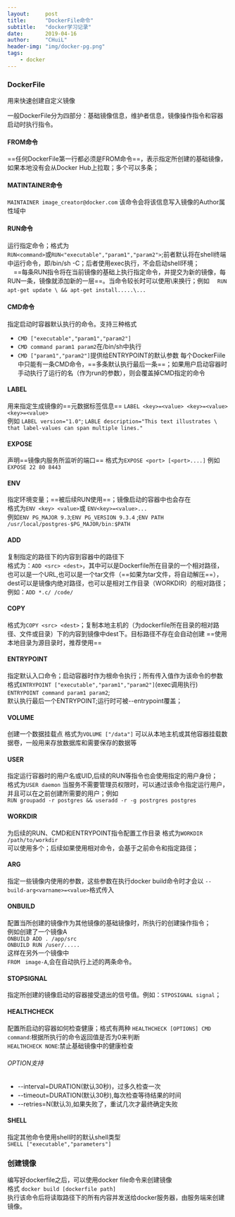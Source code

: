 ```yaml
---
layout:     post
title:      "DockerFile命令"
subtitle:   "docker学习记录"
date:       2019-04-16
author:     "CHuiL"
header-img: "img/docker-pg.png"
tags:
    - docker
---
```


### DockerFile
用来快速创建自定义镜像

一般DockerFile分为四部分：基础镜像信息，维护者信息，镜像操作指令和容器启动时执行指令。


#### FROM命令
==任何DockerFile第一行都必须是FROM命令==，表示指定所创建的基础镜像，如果本地没有会从Docker Hub上拉取；多个可以多条；

#### MATINTAINER命令

 `MAINTAINER image_creator@docker.com`
 该命令会将该信息写入镜像的Author属性域中
 
#### RUN命令
运行指定命令；格式为  
`RUN<command>`或`RUN<"executable","param1","param2">`;前者默认将在shell终端中运行命令，即/bin/sh -C；后者使用exec执行，不会启动shell环境；  
　==每条RUN指令将在当前镜像的基础上执行指定命令，并提交为新的镜像，每RUN一条，镜像就添加新的一层==。当命令较长时可以使用\来换行；例如
　`RUN apt-get update \ && apt-get install.....\...`
　
#### CMD命令
指定启动时容器默认执行的命令。支持三种格式
- `CMD ["executable","param1","param2"]`
- `CMD command param1 param2`在/bin/sh中执行
- `CMD ["param1","param2"]`提供给ENTRYPOINT的默认参数
每个DockerFiile中只能有一条CMD命令，==多条默认执行最后一条==；如果用户启动容器时手动执行了运行的名（作为run的参数），则会覆盖掉CMD指定的命令

#### LABEL
用来指定生成镜像的==元数据标签信息==
`LABEL <key>=<value> <key>=<value> <key>=<value>`  
例如 `LABEL version="1.0"`; `LABLE description="This text illustrates \ that label-values can span multiple lines."`

#### EXPOSE
声明==镜像内服务所监听的端口==
格式为`EXPOSE <port> [<port>....]`
例如 `EXPOSE 22 80 8443`

#### ENV
指定环境变量；==被后续RUN使用==；镜像启动的容器中也会存在  
格式为`ENV <key> <value>`或 `ENV<key>=<value>...`  
例如`ENV PG_MAJOR 9.3`;`ENV PG_VERSION 9.3.4` ;`ENV PATH /usr/local/postgres-$PG_MAJOR/bin:$PATH`
#### ADD
复制指定的<src>路径下的内容到容器中的<dest>路径下  
格式为：`ADD <src> <dest>`，其中<src>可以是Dockerfile所在目录的一个相对路径，也可以是一个URL,也可以是一个tar文件（==如果为tar文件，将自动解压==），dest可以是镜像内绝对路径，也可以是相对工作目录（WORKDIR）的相对路径；  
例如：`ADD *.c/ /code/`

#### COPY 
 格式为`COPY <src> <dest>`；复制本地主机的<src>（为dockerfile所在目录的相对路径、文件或目录）下的内容到镜像中dest下。目标路径不存在会自动创建
 ==使用本地目录为源目录时，推荐使用==
 
#### ENTRYPOINT
指定默认入口命令；启动容器时作为根命令执行；所有传入值作为该命令的参数  
格式`ENTRYPOINT ["executable","param1","param2"]`(exec调用执行)
 `ENTRYPOINT command param1 param2`;  
 默认执行最后一个ENTRYPOINT;运行时可被--entrypoint覆盖；
 
 #### VOLUME
 创建一个数据挂载点
 格式为`VOLUME ["/data"]`
 可以从本地主机或其他容器挂载数据卷，一般用来存放数据库和需要保存的数据等
 
#### USER
 指定运行容器时的用户名或UID,后续的RUN等指令也会使用指定的用户身份；  
 格式为`USER daemon`
 当服务不需要管理员权限时，可以通过该命令指定运行用户，并且可以在之前创建所需要的用户；例如  
 `RUN groupadd -r postgres && useradd -r -g postrgres postgres`
 
#### WORKDIR
 为后续的RUN、CMD和ENTRYPOINT指令配置工作目录
 格式为`WORKDIR /path/to/workdir`  
 可以使用多个；后续如果使用相对命令，会基于之前命令和指定路径；
 
 #### ARG
 指定一些镜像内使用的参数，这些参数在执行docker build命令时才会以 `--build-arg<varname>=<value>`格式传入  
 
#### ONBUILD
  配置当所创建的镜像作为其他镜像的基础镜像时，所执行的创建操作指令；  
  例如创建了一个镜像A  
  `ONBUILD ADD . /app/src`  
  `ONBUILD RUN /user/.....`  
 这样在另外一个镜像中  
 `FROM　image-A`,会在自动执行上述的两条命令。
 
#### STOPSIGNAL
 指定所创建的镜像启动的容器接受退出的信号值。例如：`STPOSIGNAL signal`；
 
#### HEALTHCHECK
 配置所启动的容器如何检查健康；格式有两种
 `HEALTHCHECK [OPTIONS] CMD command`:根据所执行的命令返回值是否为0来判断  
 `HEALTHCHECK NONE`:禁止基础镜像中的健康检查
 
###### OPTION支持
 - --interval=DURATION(默认30秒)，过多久检查一次
 - --timeout=DURATION(默认30秒),每次检查等待结果的时间
 - --retries=N(默认3),如果失败了，重试几次才最终确定失败

#### SHELL
指定其他命令使用shell时的默认shell类型  
`SHELL ["executable","parameters"]`

### 创建镜像
编写好dockerfile之后，可以使用docker file命令来创建镜像  
格式 `docker build [dockerfile path]`  
执行该命令后将读取路径下的所有内容并发送给docker服务器，由服务端来创建镜像。
